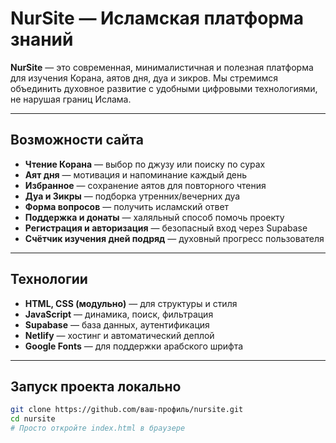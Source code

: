 # NurSite — Исламская платформа знаний

**NurSite** — это современная, минималистичная и полезная платформа для изучения Корана, аятов дня, дуа и зикров. Мы стремимся объединить духовное развитие с удобными цифровыми технологиями, не нарушая границ Ислама.

---

## Возможности сайта

- **Чтение Корана** — выбор по джузу или поиску по сурах
- **Аят дня** — мотивация и напоминание каждый день
- **Избранное** — сохранение аятов для повторного чтения
- **Дуа и Зикры** — подборка утренних/вечерних дуа
- **Форма вопросов** — получить исламский ответ
- **Поддержка и донаты** — халяльный способ помочь проекту
- **Регистрация и авторизация** — безопасный вход через Supabase
- **Счётчик изучения дней подряд** — духовный прогресс пользователя

---

## Технологии

- **HTML, CSS (модульно)** — для структуры и стиля
- **JavaScript** — динамика, поиск, фильтрация
- **Supabase** — база данных, аутентификация
- **Netlify** — хостинг и автоматический деплой
- **Google Fonts** — для поддержки арабского шрифта

---

## Запуск проекта локально

```bash
git clone https://github.com/ваш-профиль/nursite.git
cd nursite
# Просто откройте index.html в браузере 
